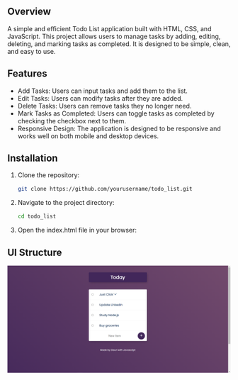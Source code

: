 ## Overview
A simple and efficient Todo List application built with HTML, CSS, and JavaScript. This project allows users to manage tasks by adding, editing, deleting, and marking tasks as completed. It is designed to be simple, clean, and easy to use.

## Features
- Add Tasks: Users can input tasks and add them to the list.
- Edit Tasks: Users can modify tasks after they are added.
- Delete Tasks: Users can remove tasks they no longer need.
- Mark Tasks as Completed: Users can toggle tasks as completed by checking the checkbox next to them.
- Responsive Design: The application is designed to be responsive and works well on both mobile and desktop devices.

## Installation
1. Clone the repository:
     ```bash
     git clone https://github.com/yourusername/todo_list.git
     ```
2. Navigate to the project directory:
     ```bash
     cd todo_list
     ```
3. Open the index.html file in your browser:

## UI Structure
![screenshot](public/images/ui.png)
